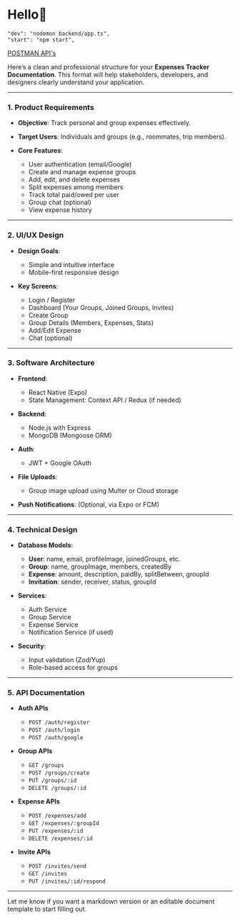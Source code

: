 # Hello👋
    "dev": "nodemon backend/app.ts",
    "start": "npm start",


[POSTMAN API's](https://web.postman.co/workspace/d3724ad9-fd9f-4ff6-8a08-9fb3e31ddf95/documentation/16474019-6cf4214d-dbf5-4a87-aa04-ce934414318a)


Here’s a clean and professional structure for your **Expenses Tracker Documentation**. This format will help stakeholders, developers, and designers clearly understand your application.

---

### **1. Product Requirements**

* **Objective**: Track personal and group expenses effectively.
* **Target Users**: Individuals and groups (e.g., roommates, trip members).
* **Core Features**:

  * User authentication (email/Google)
  * Create and manage expense groups
  * Add, edit, and delete expenses
  * Split expenses among members
  * Track total paid/owed per user
  * Group chat (optional)
  * View expense history

---

### **2. UI/UX Design**

* **Design Goals**:

  * Simple and intuitive interface
  * Mobile-first responsive design
* **Key Screens**:

  * Login / Register
  * Dashboard (Your Groups, Joined Groups, Invites)
  * Create Group
  * Group Details (Members, Expenses, Stats)
  * Add/Edit Expense
  * Chat (optional)

---

### **3. Software Architecture**

* **Frontend**:

  * React Native (Expo)
  * State Management: Context API / Redux (if needed)
* **Backend**:

  * Node.js with Express
  * MongoDB (Mongoose ORM)
* **Auth**:

  * JWT + Google OAuth
* **File Uploads**:

  * Group image upload using Multer or Cloud storage
* **Push Notifications**: (Optional, via Expo or FCM)

---

### **4. Technical Design**

* **Database Models**:

  * **User**: name, email, profileImage, joinedGroups, etc.
  * **Group**: name, groupImage, members, createdBy
  * **Expense**: amount, description, paidBy, splitBetween, groupId
  * **Invitation**: sender, receiver, status, groupId
* **Services**:

  * Auth Service
  * Group Service
  * Expense Service
  * Notification Service (if used)
* **Security**:

  * Input validation (Zod/Yup)
  * Role-based access for groups

---

### **5. API Documentation**

* **Auth APIs**

  * `POST /auth/register`
  * `POST /auth/login`
  * `POST /auth/google`
* **Group APIs**

  * `GET /groups`
  * `POST /groups/create`
  * `PUT /groups/:id`
  * `DELETE /groups/:id`
* **Expense APIs**

  * `POST /expenses/add`
  * `GET /expenses/:groupId`
  * `PUT /expenses/:id`
  * `DELETE /expenses/:id`
* **Invite APIs**

  * `POST /invites/send`
  * `GET /invites`
  * `PUT /invites/:id/respond`

---

Let me know if you want a markdown version or an editable document template to start filling out.
